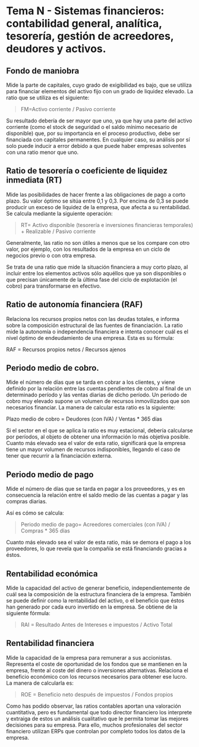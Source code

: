 # Tema N - Sistemas financieros: contabilidad general, analítica, tesorería, gestión de acreedores, deudores y activos.

## Fondo de maniobra
Mide la parte de capitales, cuyo grado de exigibilidad es bajo, que se utiliza para financiar elementos del activo fijo con un grado de liquidez elevado. La ratio que se utiliza es el siguiente:

> FM=Activo corriente / Pasivo corriente

Su resultado debería de ser mayor que uno, ya que hay una parte del activo corriente (como el stock de seguridad o el saldo mínimo necesario de disponible) que, por su importancia en el proceso productivo, debe ser financiada con capitales permanentes. En cualquier caso, su análisis por sí solo puede inducir a error debido a que puede haber empresas solventes con una ratio menor que uno.

## Ratio de tesorería o coeficiente de liquidez inmediata (RT)
Mide las posibilidades de hacer frente a las obligaciones de pago a corto plazo. Su valor óptimo se sitúa entre 0,1 y 0,3. Por encima de 0,3 se puede producir un exceso de liquidez de la empresa, que afecta a su rentabilidad. Se calcula mediante la siguiente operación:

> RT= Activo disponible (tesorería e inversiones financieras temporales) + Realizable / Pasivo corriente

Generalmente, las ratio no son útiles a menos que se los compare con otro valor, por ejemplo, con los resultados de la empresa en un ciclo de negocios previo o con otra empresa.

Se trata de una ratio que mide la situación financiera a muy corto plazo, al incluir entre los elementos activos sólo aquéllos que ya son disponibles o que precisan únicamente de la última fase del ciclo de explotación (el cobro) para transformarse en efectivo.

## Ratio de autonomía financiera (RAF)
Relaciona los recursos propios netos con las deudas totales, e informa sobre la composición estructural de las fuentes de financiación. La ratio mide la autonomía o independencia financiera e intenta conocer cuál es el nivel óptimo de endeudamiento de una empresa. Esta es su fórmula:

RAF = Recursos propios netos / Recursos ajenos

## Periodo medio de cobro.
Mide el número de días que se tarda en cobrar a los clientes, y viene definido por la relación entre las cuentas pendientes de cobro al final de un determinado período y las ventas diarias de dicho período. Un periodo de cobro muy elevado supone un volumen de recursos inmovilizados que son necesarios financiar. La manera de calcular esta ratio es la siguiente:

Plazo medio de cobro = Deudores (con IVA) / Ventas * 365 días

Si el sector en el que se aplica la ratio es muy estacional, debería calcularse por períodos, al objeto de obtener una información lo más objetiva posible. Cuanto más elevado sea el valor de esta ratio, significará que la empresa tiene un mayor volumen de recursos indisponibles, llegando el caso de tener que recurrir a la financiación externa.

## Periodo medio de pago
Mide el número de días que se tarda en pagar a los proveedores, y es en consecuencia la relación entre el saldo medio de las cuentas a pagar y las compras diarias.

Así es cómo se calcula:

> Periodo medio de pago= Acreedores comerciales (con IVA) / Compras * 365 días

Cuanto más elevado sea el valor de esta ratio, más se demora el pago a los proveedores, lo que revela que la compañía se está financiando gracias a éstos.


## Rentabilidad económica
Mide la capacidad del activo de generar beneficio, independientemente de cuál sea la composición de la estructura financiera de la empresa. También se puede definir como la rentabilidad del activo, o el beneficio que éstos han generado por cada euro invertido en la empresa. Se obtiene de la siguiente fórmula:

> RAI = Resultado Antes de Intereses e impuestos / Activo Total

## Rentabilidad financiera
Mide la capacidad de la empresa para remunerar a sus accionistas. Representa el coste de oportunidad de los fondos que se mantienen en la empresa, frente al coste del dinero o inversiones alternativas. Relaciona el beneficio económico con los recursos necesarios para obtener ese lucro. La manera de calcularla es:

> ROE = Beneficio neto después de impuestos / Fondos propios

Como has podido observar, las ratios contables aportan una valoración cuantitativa, pero es fundamental que todo director financiero los interprete y extraiga de estos un análisis cualitativo que le permita tomar las mejores decisiones para su empresa. Para ello, muchos profesionales del sector financiero utilizan ERPs que controlan por completo todos los datos de la empresa.

